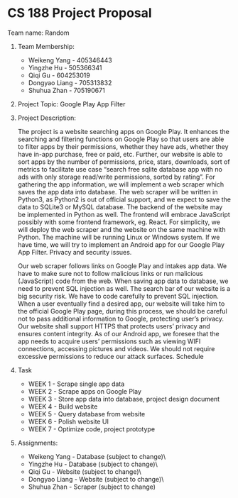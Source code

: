 # CS 188 Project Proposal

Team name: Random

1. Team Membership:
    - Weikeng Yang - 405346443
    - Yingzhe Hu - 505366341
    - Qiqi Gu - 604253019
    - Dongyao Liang - 705313832
    - Shuhua Zhan - 705190671

2. Project Topic: Google Play App Filter
3. Project Description:

    The project is a website searching apps on Google Play. It enhances the searching and filtering functions on Google Play so that users are able to filter apps by their permissions, whether they have ads, whether they have in-app purchase, free or paid, etc. Further, our website is able to sort apps by the number of permissions, price, stars, downloads, sort of metrics to facilitate use case “search free sqlite database app with no ads with only storage read/write permissions, sorted by rating”.
For gathering the app information, we will implement a web scraper which saves the app data into database. The web scraper will be written in Python3, as Python2 is out of official support, and we expect to save the data to SQLite3 or MySQL database. The backend of the website may be implemented in Python as well. The frontend will embrace JavaScript possibly with some frontend framework, eg. React. For simplicity, we will deploy the web scraper and the website on the same machine with Python. The machine will be running Linux or Windows system.
If we have time, we will try to implement an Android app for our Google Play App Filter. 
Privacy and security issues.

    Our web scraper follows links on Google Play and intakes app data. We have to make sure not to follow malicious links or run malicious (JavaScript) code from the web. When saving app data to database, we need to prevent SQL injection as well.
The search bar of our website is a big security risk. We have to code carefully to prevent SQL injection. When a user eventually find a desired app, our website will take him to the official Google Play page, during this process, we should be careful not to pass additional information to Google, protecting user’s privacy. Our website shall support HTTPS that protects users’ privacy and ensures content integrity.
As of our Android app, we foresee that the app needs to acquire users’ permissions such as viewing WIFI connections, accessing pictures and videos. We should not require excessive permissions to reduce our attack surfaces. 
Schedule 

4. Task

    - WEEK 1 - 
Scrape single app data
     - WEEK 2 - 
Scrape apps on Google Play
    - WEEK 3 -
Store app data into database, project design document
    - WEEK 4 -
Build website
    - WEEK 5 - 
Query database from website
    - WEEK 6 - 
Polish website UI
    - WEEK 7 -
Optimize code, project prototype

5. Assignments:

    - Weikeng Yang -
Database (subject to change)\
    - Yingzhe Hu - 
Database (subject to change)\
    - Qiqi Gu - 
Website (subject to change)\
    - Dongyao Liang - 
Website (subject to change)\
    - Shuhua Zhan -
Scraper (subject to change)

